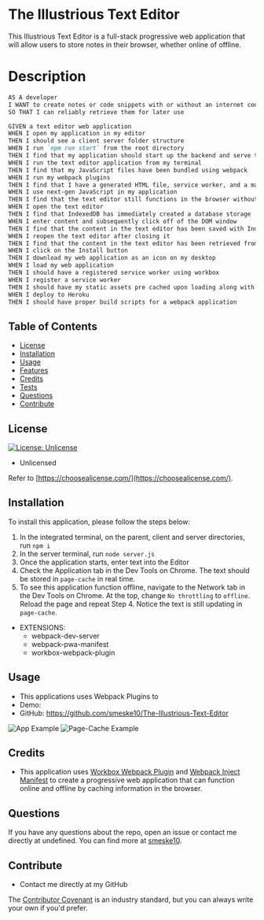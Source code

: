 # The Illustrious Text Editor

This Illustrious Text Editor is a full-stack progressive web application that will allow users to store notes in their browser, whether online of offline.

# Description

```md
AS A developer
I WANT to create notes or code snippets with or without an internet connection
SO THAT I can reliably retrieve them for later use
```

```md
GIVEN a text editor web application
WHEN I open my application in my editor
THEN I should see a client server folder structure
WHEN I run `npm run start` from the root directory
THEN I find that my application should start up the backend and serve the client
WHEN I run the text editor application from my terminal
THEN I find that my JavaScript files have been bundled using webpack
WHEN I run my webpack plugins
THEN I find that I have a generated HTML file, service worker, and a manifest file
WHEN I use next-gen JavaScript in my application
THEN I find that the text editor still functions in the browser without errors
WHEN I open the text editor
THEN I find that IndexedDB has immediately created a database storage
WHEN I enter content and subsequently click off of the DOM window
THEN I find that the content in the text editor has been saved with IndexedDB
WHEN I reopen the text editor after closing it
THEN I find that the content in the text editor has been retrieved from our IndexedDB
WHEN I click on the Install button
THEN I download my web application as an icon on my desktop
WHEN I load my web application
THEN I should have a registered service worker using workbox
WHEN I register a service worker
THEN I should have my static assets pre cached upon loading along with subsequent pages and static assets
WHEN I deploy to Heroku
THEN I should have proper build scripts for a webpack application
```

## Table of Contents

- [License](#license)
- [Installation](#installation)
- [Usage](#usage)
- [Features](#features)
- [Credits](#credits)
- [Tests](#tests)
- [Questions](#questions)
- [Contribute](#Contribute)

## License

[![License: Unlicense](https://img.shields.io/badge/license-Unlicense-blue.svg)](http://unlicense.org/)

- Unlicensed

Refer to [https://choosealicense.com/](https://choosealicense.com/).

## Installation

To install this application, please follow the steps below:

1. In the integrated terminal, on the parent, client and server directories, run `npm i`
2. In the server terminal, run `node server.js`
3. Once the application starts, enter text into the Editor
4. Check the Application tab in the Dev Tools on Chrome. The text should be stored in `page-cache` in real time.
5. To see this application function offline, navigate to the Network tab in the Dev Tools on Chrome. At the top, change `No throttling` to `offline`. Reload the page and repeat Step 4. Notice the text is still updating in `page-cache`.

- EXTENSIONS:
  - webpack-dev-server
  - webpack-pwa-manifest
  - workbox-webpack-plugin

## Usage

- This applications uses Webpack Plugins to
- Demo:
- GitHub: https://github.com/smeske10/The-Illustrious-Text-Editor

![App Example]()
![Page-Cache Example]()

## Credits

- This application uses [Workbox Webpack Plugin](https://developer.chrome.com/docs/workbox/modules/workbox-webpack-plugin/) and [Webpack Inject Manifest](https://developer.chrome.com/docs/workbox/reference/workbox-build/#type-WebpackInjectManifestOptions) to create a progressive web application that can function online and offline by caching information in the browser.

## Questions

If you have any questions about the repo, open an issue or contact me directly at undefined. You can find more at [smeske10](https://github.com/smeske10/).

## Contribute

- Contact me directly at my GitHub

The [Contributor Covenant](https://www.contributor-covenant.org/) is an industry standard, but you can always write your own if you'd prefer.
